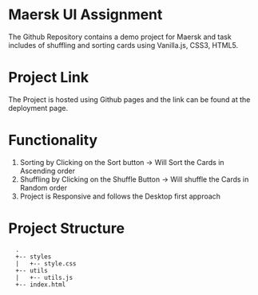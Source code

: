 # Maersk UI Assignment
The Github Repository contains a demo project for Maersk and task includes of shuffling and sorting cards using Vanilla.js, CSS3, HTML5.

# Project Link 
The Project is hosted using Github pages and the link can be found at the deployment page.

# Functionality
  1. Sorting by Clicking on the Sort button -> Will Sort the Cards in Ascending order
  2. Shuffling by Clicking on the Shuffle Button -> Will shuffle the Cards in Random order
  3. Project is Responsive and follows the Desktop first approach

# Project Structure
```
  .
  +-- styles
  |   +-- style.css
  +-- utils
  |   +-- utils.js
  +-- index.html
```
